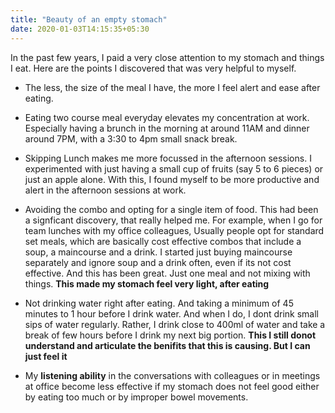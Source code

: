 ```yaml
---
title: "Beauty of an empty stomach"
date: 2020-01-03T14:15:35+05:30
---
```


In the past few years, I paid a very close attention to my stomach and things I eat. Here are the points I discovered that was very helpful to myself. 


* The less, the size of the meal I have, the more I feel alert and ease after eating. 

* Eating two course meal everyday elevates my concentration at work. Especially having a brunch in the morning at around 11AM and dinner around 7PM, with a 3:30 to 4pm small snack break. 

* Skipping Lunch makes me more focussed in the afternoon sessions. I experimented with just having a small cup of fruits (say 5 to 6 pieces) or just an apple alone. With this, I found myself to be more productive and alert in the afternoon sessions at work. 

* Avoiding the combo and opting for a single item of food. This had been a signficant discovery, that really helped me. For example, when I go for team lunches with my office colleagues, Usually people opt for standard set meals, which are basically cost effective combos that include a soup, a maincourse and a drink. I started just buying maincourse separately and ignore soup and a drink often, even if its not cost effective. And this has been great. Just one meal and not mixing with things. **This made my stomach feel very light, after eating**

* Not drinking water right after eating. And taking a minimum of 45 minutes to 1 hour before I drink water. And when I do, I dont drink small sips of water regularly. Rather, I drink close to 400ml of water and take a break of few hours before I drink my next big portion. **This I still donot understand and articulate the benifits that this is causing. But I can just feel it** 

* My **listening ability** in the conversations with colleagues or in meetings at office become less effective if my stomach does not feel good either by eating too much or by improper bowel movements. 
